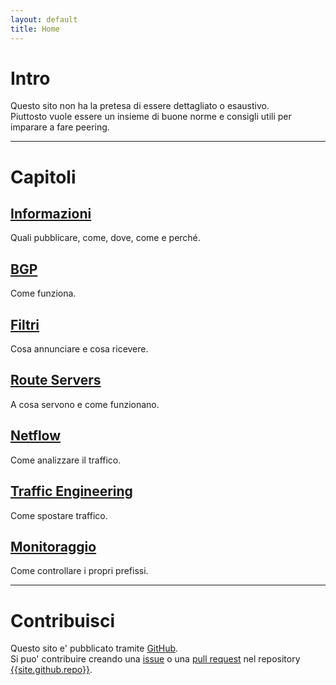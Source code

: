 ```yaml
---
layout: default
title: Home
---
```


# Intro
Questo sito non ha la pretesa di essere dettagliato o esaustivo.<br>
Piuttosto vuole essere un insieme di buone norme e consigli utili per imparare a fare peering.  

---

# Capitoli
## [Informazioni](#)
Quali pubblicare, come, dove, come e perché.

## [BGP](#)
Come funziona.

## [Filtri](#)
Cosa annunciare e cosa ricevere.

## [Route Servers](#)
A cosa servono e come funzionano.

## [Netflow](#)
Come analizzare il traffico.

## [Traffic Engineering](#)
Come spostare traffico.

## [Monitoraggio](#)
Come controllare i propri prefissi.

---

# Contribuisci
Questo sito e' pubblicato tramite [GitHub](https://www.github.con).  
Si puo' contribuire creando una [issue]({{site.github.repo}}/issues) o una [pull request]({{site.github.repo}}) nel repository [{{site.github.repo}}]({{site.github.repo}}).
